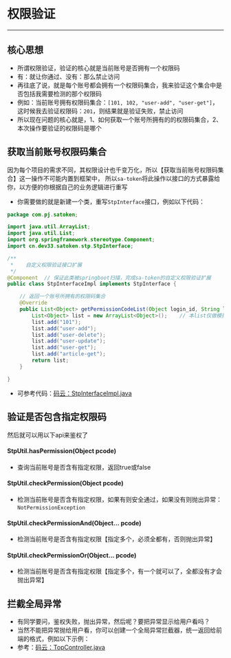 # 权限验证
--- 


## 核心思想

- 所谓权限验证，验证的核心就是当前账号是否拥有一个权限码
- 有：就让你通过、没有：那么禁止访问
- 再往底了说，就是每个账号都会拥有一个权限码集合，我来验证这个集合中是否包括我需要检测的那个权限码
- 例如：当前账号拥有权限码集合：`[101, 102, "user-add", "user-get"]`，这时候我去验证权限码：`201`，则结果就是验证失败，禁止访问
- 所以现在问题的核心就是，1、如何获取一个账号所拥有的的权限码集合，2、本次操作要验证的权限码是哪个 

## 获取当前账号权限码集合
因为每个项目的需求不同，其权限设计也千变万化，所以【获取当前账号权限码集合】这一操作不可能内置到框架中，
所以`sa-token`将此操作以接口的方式暴露给你，以方便的你根据自己的业务逻辑进行重写

- 你需要做的就是新建一个类，重写`StpInterface`接口，例如以下代码：

``` java 
package com.pj.satoken;

import java.util.ArrayList;
import java.util.List;
import org.springframework.stereotype.Component;
import cn.dev33.satoken.stp.StpInterface;

/**
 *    自定义权限验证接口扩展 
 */
@Component	// 保证此类被springboot扫描，完成sa-token的自定义权限验证扩展 
public class StpInterfaceImpl implements StpInterface {

	// 返回一个账号所拥有的权限码集合 
	@Override
	public List<Object> getPermissionCodeList(Object login_id, String login_key) {
		List<Object> list = new ArrayList<Object>();	// 本list仅做模拟，实际项目中要根据具体业务逻辑来查询权限
		list.add("101");
		list.add("user-add");
		list.add("user-delete");
		list.add("user-update");
		list.add("user-get");
		list.add("article-get");
		return list;
	}

}
```


- 可参考代码：[码云：StpInterfaceImpl.java](https://gitee.com/sz6/sa-token/blob/master/sa-token-demo-springboot/src/main/java/com/pj/satoken/StpInterfaceImpl.java)



## 验证是否包含指定权限码 
然后就可以用以下api来鉴权了

#### StpUtil.hasPermission(Object pcode)
- 查询当前账号是否含有指定权限，返回true或false 

#### StpUtil.checkPermission(Object pcode)
- 检测当前账号是否含有指定权限，如果有则安全通过，如果没有则抛出异常：`NotPermissionException`

#### StpUtil.checkPermissionAnd(Object... pcode)
- 检测当前账号是否含有指定权限【指定多个，必须全都有，否则抛出异常】

#### StpUtil.checkPermissionOr(Object... pcode)
- 检测当前账号是否含有指定权限【指定多个，有一个就可以了，全都没有才会抛出异常】




## 拦截全局异常
- 有同学要问，鉴权失败，抛出异常，然后呢？要把异常显示给用户看吗？
- 当然不能把异常抛给用户看，你可以创建一个全局异常拦截器，统一返回给前端的格式，例如以下示例：
- 参考：[码云：TopController.java](https://gitee.com/sz6/sa-token/blob/master/sa-token-demo-springboot/src/main/java/com/pj/test/TopController.java)